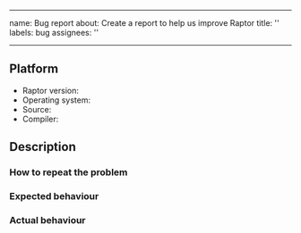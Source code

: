 <!--
SPDX-FileCopyrightText: 2006-2024 Knut Reinert & Freie Universität Berlin
SPDX-FileCopyrightText: 2016-2024 Knut Reinert & MPI für molekulare Genetik
SPDX-License-Identifier: CC0-1.0
-->

---
name: Bug report
about: Create a report to help us improve Raptor
title: ''
labels: bug
assignees: ''

---

## Platform

  - Raptor version: <!-- enter version or commit here -->
  - Operating system: <!-- enter output of `uname -a` here-->
  - Source: <!-- bioconda or compiled from source, etc. -->
  - Compiler: <!-- if compiled from source: enter output of `/path/to/compiler -v` here -->

## Description

### How to repeat the problem

<!-- step to repeat the problem, code snippets, compiler flags... -->

### Expected behaviour

<!-- what you thought would happen -->

### Actual behaviour

<!-- what happens -->
